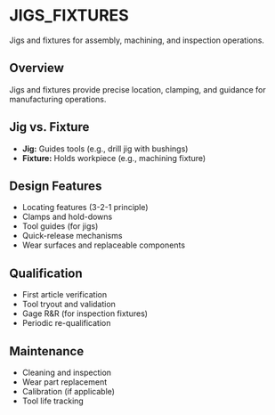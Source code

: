 # JIGS_FIXTURES

Jigs and fixtures for assembly, machining, and inspection operations.

## Overview

Jigs and fixtures provide precise location, clamping, and guidance for manufacturing operations.

## Jig vs. Fixture

- **Jig:** Guides tools (e.g., drill jig with bushings)
- **Fixture:** Holds workpiece (e.g., machining fixture)

## Design Features

- Locating features (3-2-1 principle)
- Clamps and hold-downs
- Tool guides (for jigs)
- Quick-release mechanisms
- Wear surfaces and replaceable components

## Qualification

- First article verification
- Tool tryout and validation
- Gage R&R (for inspection fixtures)
- Periodic re-qualification

## Maintenance

- Cleaning and inspection
- Wear part replacement
- Calibration (if applicable)
- Tool life tracking
